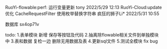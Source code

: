 RuoYi-flowable:perf: 运行变量更新 tony 2022/5/29 12:13
RuoYi-Cloud:update 优化 CacheRequestFilter 使用枚举替换字符串 疯狂的狮子Li* 2022/5/31 10:55

数据库 sx4op71v

todo:
1.表单模块 新增 保存等按钮及代码
2.抽离除flowable相关文件到单独模块中
3.表和数据 复检一边 删除无用数据及表
4.更新sql文件
5.测试全模块 fix bug